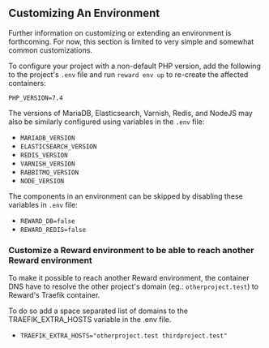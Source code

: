 ## Customizing An Environment

Further information on customizing or extending an environment is forthcoming. For now, this section is limited to very
simple and somewhat common customizations.

To configure your project with a non-default PHP version, add the following to the project's `.env` file and
run `reward env up` to re-create the affected containers:

    PHP_VERSION=7.4

The versions of MariaDB, Elasticsearch, Varnish, Redis, and NodeJS may also be similarly configured using variables in
the `.env` file:

* `MARIADB_VERSION`
* `ELASTICSEARCH_VERSION`
* `REDIS_VERSION`
* `VARNISH_VERSION`
* `RABBITMQ_VERSION`
* `NODE_VERSION`

The components in an environment can be skipped by disabling these variables in `.env` file:

* `REWARD_DB=false`
* `REWARD_REDIS=false`

### Customize a Reward environment to be able to reach another Reward environment

To make it possible to reach another Reward environment, the container DNS have to resolve the other project's domain
(eg.: `otherproject.test`) to Reward's Traefik container.

To do so add a space separated list of domains to the TRAEFIK_EXTRA_HOSTS variable in the .env file.

* `TRAEFIK_EXTRA_HOSTS="otherproject.test thirdproject.test"`


